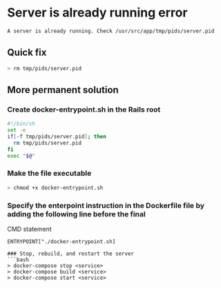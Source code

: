 # Server is already running error
```bash
A server is already running. Check /usr/src/app/tmp/pids/server.pid
```

## Quick fix
```bash
> rm tmp/pids/server.pid
```

## More permanent solution

### Create docker-entrypoint.sh in the Rails root
```sh
#!/bin/sh
set -e
if[-f tmp/pids/server.pid]; then
  rm tmp/pids/server.pid
fi
exec "$@"
```
### Make the file executable
```bash
> chmod +x docker-entrypoint.sh
```

### Specify the enterpoint instruction in the Dockerfile file by adding the following line before the final
CMD statement
```
ENTRYPOINT["./docker-entrypoint.sh]

### Stop, rebuild, and restart the server
```bash
> docker-compose stop <service>
> docker-compose build <service>
> docker-compose start <service>
```
